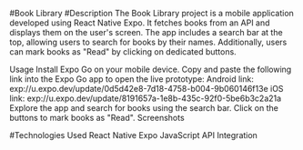 #Book Library
#Description
The Book Library project is a mobile application developed using React Native Expo. It fetches books from an API and displays them on the user's screen. The app includes a search bar at the top, allowing users to search for books by their names. Additionally, users can mark books as "Read" by clicking on dedicated buttons.

Usage
Install Expo Go on your mobile device.
Copy and paste the following link into the Expo Go app to open the live prototype:
Android link: exp://u.expo.dev/update/0d5d42e8-7d18-4758-b004-9b060146f13e
iOS link: exp://u.expo.dev/update/8191657a-1e8b-435c-92f0-5be6b3c2a21a
Explore the app and search for books using the search bar. Click on the buttons to mark books as "Read".
Screenshots


#Technologies Used
React Native
Expo
JavaScript
API Integration
